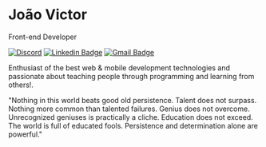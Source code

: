 # João Victor

Front-end Developer

[![Discord](https://img.shields.io/badge/-joao%E2%80%93sillva-00875f?style=flat-square&logo=Discord&logoColor=white&link=https://discordapp.com/users/1089897326862147606)](https://discordapp.com/users/1089897326862147606)
[![Linkedin Badge](https://img.shields.io/badge/-joao%E2%80%93sillva-00875f?style=flat-square&logo=Linkedin&logoColor=white&link=https://www.linkedin.com/in/joao-sillva/)](https://www.linkedin.com/in/joao-sillva/) 
[![Gmail Badge](https://img.shields.io/badge/-joao.vgsillva@gmail.com-00875f?style=flat-square&logo=Gmail&logoColor=white&link=mailto:joao.vgsillva@gmail.com)](mailto:joao.vgsillva@gmail.com)

Enthusiast of the best web & mobile development technologies and passionate about teaching people through programming and learning from others!. 

"Nothing in this world beats good old persistence. Talent does not surpass.
Nothing more common than talented failures. Genius does not overcome. 
Unrecognized geniuses is practically a cliche. Education does not exceed.
The world is full of educated fools. Persistence and determination alone are powerful."
